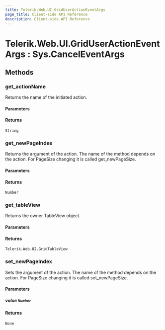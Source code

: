 ```yaml
---
title: Telerik.Web.UI.GridUserActionEventArgs
page_title: Client-side API Reference
description: Client-side API Reference
---
```


# Telerik.Web.UI.GridUserActionEventArgs : Sys.CancelEventArgs

## Methods

###  get_actionName

Returns the name of the initiated action.

#### Parameters

#### Returns

`String` 

###  get_newPageIndex

Returns the argument of the action. The name of the method depends on the action. For PageSize changing it is called get_newPageSize.

#### Parameters

#### Returns

`Number` 

###  get_tableView

Returns the owner TableView object.

#### Parameters

#### Returns

`Telerik.Web.UI.GridTableView` 

###  set_newPageIndex

Sets the argument of the action. The name of the method depends on the action. For PageSize changing it is called set_newPageSize.

#### Parameters

##### value `Number`

#### Returns

`None` 



